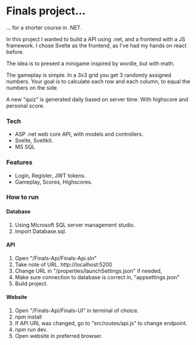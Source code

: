 # Finals project...

... for a shorter course in .NET.

In this project I wanted to build a API using .net, and a frontend with a JS framework.
I chose Svelte as the frontend, as I've had my hands on react before.

The idea is to present a minigame inspired by wordle, but with math.

The gameplay is simple. 
In a 3x3 grid you get 3 randomly assigned numbers. Your goal is to calculate each row and each column,
to equal the numbers on the side.

A new "quiz" is generated daily based on server time.
With highscore and personal score.

### Tech
- ASP .net web core API, with models and controllers.
- Svelte, Sveltkit.
- MS SQL

### Features
- Login, Register, JWT tokens.
- Gameplay, Scores, Highscores.

### How to run
#### Database
1. Using Microsoft SQL server management studio.
2. Import Database.sql.

#### API
1. Open "/Finals-Api/Finals-Api.sln"
2. Take note of URL. http://localhost:5200
3. Change URL in "/properties/launchSettings.json" if needed,
4. Make sure connection to database is correct in, "appsettings.json" 
5. Build project.

#### Website
1. Open "/Finals-Api/Finals-UI" in terminal of choice.
2. npm install
3. If API URL was changed, go to "src/routes/api.js" to change endpoint.
3. npm run dev.
4. Open website in preferred browser.
